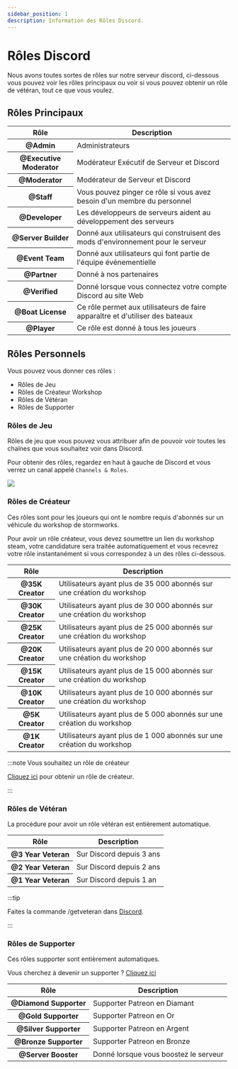 ```yaml
---
sidebar_position: 1
description: Information des Rôles Discord.
---
```


# Rôles Discord

Nous avons toutes sortes de rôles sur notre serveur discord, ci-dessous vous pouvez voir les rôles principaux ou voir si vous pouvez obtenir un rôle de vétéran, tout ce que vous voulez.

## Rôles Principaux

<table class="table nowrap table-dark table-sm">
<thead>
<tr>
<th scope="col">Rôle</th>
<th scope="col">Description</th>
</tr>
</thead>
<tbody>
<tr>
<th scope="row"><span style={{color: "#ff0000"}}>@Admin</span></th>
<td>Administrateurs</td>
</tr>
<tr>
<th scope="row"><span style={{color: "#fcf202"}}>@Executive Moderator</span></th>
<td>Modérateur Exécutif de Serveur et Discord</td>
</tr>
<tr>
<th scope="row"><span style={{color: "#4ee718"}}>@Moderator</span></th>
<td>Modérateur de Serveur et Discord</td>
</tr>
<tr>
<th scope="row"><span style={{color: "#2bac3c"}}>@Staff</span></th>
<td>Vous pouvez pinger ce rôle si vous avez besoin d'un membre du personnel</td>
</tr>
<tr>
<th scope="row"><span style={{color: "#1e9b94"}}>@Developer</span></th>
<td>Les développeurs de serveurs aident au développement des serveurs</td>
</tr>
<tr>
<th scope="row"><span style={{color: "#1aac93"}}>@Server Builder</span></th>
<td>Donné aux utilisateurs qui construisent des mods d'environnement pour le serveur</td>
</tr>
<tr>
<th scope="row"><span style={{color: "#c5a138"}}>@Event Team</span></th>
<td>Donné aux utilisateurs qui font partie de l'équipe événementielle</td>
</tr>
<tr>
<th scope="row"><span style={{color: "#ff8e01"}}>@Partner</span></th>
<td>Donné à nos partenaires</td>
</tr>

<tr>
<th scope="row"><span style={{color: "#7289da"}}>@Verified</span></th>
<td>Donné lorsque vous connectez votre compte Discord au site Web</td>
</tr>
<tr>
<th scope="row"><span style={{color: "#7ac2e9"}}>@Boat License</span></th>
<td>Ce rôle permet aux utilisateurs de faire apparaître et d'utiliser des bateaux</td>
</tr>
<tr>
<th scope="row"><span style={{color: "#99aab5"}}>@Player</span></th>
<td>Ce rôle est donné à tous les joueurs</td>
</tr>
</tbody>
</table>

## Rôles Personnels

Vous pouvez vous donner ces rôles :

- Rôles de Jeu
- Rôles de Créateur Workshop
- Rôles de Vétéran
- Rôles de Supporter

### Rôles de Jeu

Rôles de jeu que vous pouvez vous attribuer afin de pouvoir voir toutes les chaînes que vous souhaitez voir dans Discord.

Pour obtenir des rôles, regardez en haut à gauche de Discord et vous verrez un canal appelé `Channels & Roles`.

<img src="/img/discord/discordgameroles.png" />


### Rôles de Créateur

Ces rôles sont pour les joueurs qui ont le nombre requis d'abonnés sur un véhicule du workshop de stormworks.

Pour avoir un rôle créateur, vous devez soumettre un lien du workshop steam, votre candidature sera traitée automatiquement et vous recevrez votre rôle instantanément si vous correspondez à un des rôles ci-dessous.

<table class="table nowrap table-dark table-sm">
<thead>
<tr>
<th scope="col">Rôle</th>
<th scope="col">Description</th>
</tr>
</thead>
<tbody>
<tr>
<th scope="row"><span style={{color: "#da5353"}}>@35K Creator</span></th>
<td>Utilisateurs ayant plus de 35 000 abonnés sur une création du workshop</td>
</tr>
<tr>
<th scope="row"><span style={{color: "#da5353"}}>@30K Creator</span></th>
<td>Utilisateurs ayant plus de 30 000 abonnés sur une création du workshop</td>
</tr>
<tr>
<th scope="row"><span style={{color: "#da5353"}}>@25K Creator</span></th>
<td>Utilisateurs ayant plus de 25 000 abonnés sur une création du workshop</td>
</tr>
<tr>
<th scope="row"><span style={{color: "#da5353"}}>@20K Creator</span></th>
<td>Utilisateurs ayant plus de 20 000 abonnés sur une création du workshop</td>
</tr>
<tr>
<th scope="row"><span style={{color: "#f35f5f"}}>@15K Creator</span></th>
<td>Utilisateurs ayant plus de 15 000 abonnés sur une création du workshop</td>
</tr>
<tr>
<th scope="row"><span style={{color: "#f57575"}}>@10K Creator</span></th>
<td>Utilisateurs ayant plus de 10 000 abonnés sur une création du workshop</td>
</tr>
<tr>
<th scope="row"><span style={{color: "#ff9696"}}>@5K Creator</span></th>
<td>Utilisateurs ayant plus de 5 000 abonnés sur une création du workshop</td>
</tr>
<tr>
<th scope="row"><span style={{color: "#d49797"}}>@1K Creator</span></th>
<td>Utilisateurs ayant plus de 1 000 abonnés sur une création du workshop</td>
</tr>
</tbody>
</table>

:::note Vous souhaitez un rôle de créateur

[Cliquez ici](https://trickys.gg/applications/new) pour obtenir un rôle de créateur.

:::

### Rôles de Vétéran

La procédure pour avoir un rôle vétéran est entièrement automatique.

<table class="table nowrap table-dark table-sm">
<thead>
<tr>
<th scope="col">Rôle</th>
<th scope="col">Description</th>
</tr>
</thead>
<tbody>
<tr>
<th scope="row"><span style={{color: "#c27c0e"}}>@3 Year Veteran</span></th>
<td>Sur Discord depuis 3 ans</td>
</tr>
<tr>
<th scope="row"><span style={{color: "#c27c0e"}}>@2 Year Veteran</span></th>
<td>Sur Discord depuis 2 ans</td>
</tr>
<tr>
<th scope="row"><span style={{color: "#c27c0e"}}>@1 Year Veteran</span></th>
<td>Sur Discord depuis 1 an</td>
</tr>
</tbody>
</table>

:::tip

Faites la commande <a class="code-text">/getveteran</a> dans [Discord](discord://discord.com/channels/710922135580835950/723322585563267073).

:::


### Rôles de Supporter

Ces rôles supporter sont entièrement automatiques.

Vous cherchez à devenir un supporter ? [Cliquez ici](/docs/supporters)

<table class="table nowrap table-dark table-sm">
<thead>
<tr>
<th scope="col">Rôle</th>
<th scope="col">Description</th>
</tr>
</thead>
<tbody>
<tr>
<th scope="row"><span style={{color: "#05d6ff"}}>@Diamond Supporter</span></th>
<td>Supporter Patreon en Diamant</td>
</tr>
<tr>
<th scope="row"><span style={{color: "#e9c716"}}>@Gold Supporter</span></th>
<td>Supporter Patreon en Or</td>
</tr>
<tr>
<th scope="row"><span style={{color: "#c0c0c0"}}>@Silver Supporter</span></th>
<td>Supporter Patreon en Argent</td>
</tr>
<tr>
<th scope="row"><span style={{color: "#cd7f32"}}>@Bronze Supporter</span></th>
<td>Supporter Patreon en Bronze</td>
</tr>
<tr>
<th scope="row"><span style={{color: "#ff73fa"}}>@Server Booster</span></th>
<td>Donné lorsque vous boostez le serveur</td>
</tr>
</tbody>
</table>
